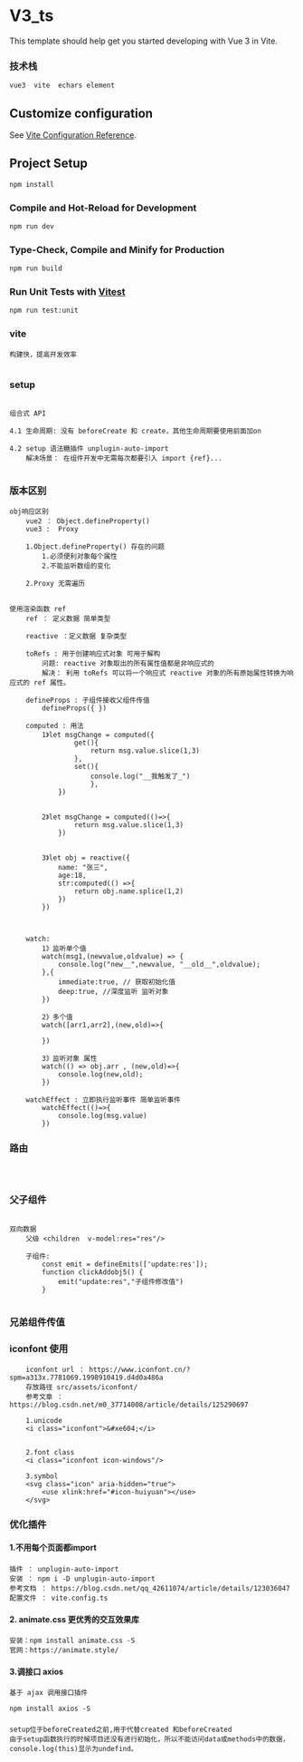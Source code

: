 # V3_ts

This template should help get you started developing with Vue 3 in Vite.

### 技术栈
    vue3  vite  echars element

## Customize configuration

See [Vite Configuration Reference](https://vitejs.dev/config/).

## Project Setup

```sh
npm install
```

### Compile and Hot-Reload for Development

```sh
npm run dev
```

### Type-Check, Compile and Minify for Production

```sh
npm run build
```

### Run Unit Tests with [Vitest](https://vitest.dev/)

```sh
npm run test:unit
```


### vite
```
构建快，提高开发效率
    
```

### setup
```

组合式 API

4.1 生命周期: 没有 beforeCreate 和 create，其他生命周期要使用前面加on

4.2 setup 语法糖插件 unplugin-auto-import
    解决场景： 在组件开发中无需每次都要引入 import {ref}...


```

### 版本区别
```
obj响应区别
    vue2 ： Object.defineProperty()
    vue3 :  Proxy
    
    1.Object.defineProperty() 存在的问题
        1.必须便利对象每个属性
        2.不能监听数组的变化

    2.Proxy 无需遍历


使用渲染函数 ref
    ref ： 定义数据 简单类型

    reactive ：定义数据 复杂类型

    toRefs : 用于创建响应式对象 可用于解构
        问题: reactive 对象取出的所有属性值都是非响应式的
        解决： 利用 toRefs 可以将一个响应式 reactive 对象的所有原始属性转换为响应式的 ref 属性。

    defineProps : 子组件接收父组件传值
        defineProps({ })

    computed : 用法
        1》let msgChange = computed({
                get(){
                    return msg.value.slice(1,3)
                },
                set(){
                    console.log("__我触发了_")
                    },
            })


        2》let msgChange = computed(()=>{
                return msg.value.slice(1,3)
            })


        3》let obj = reactive({
            name: "张三",
            age:18,
            str:computed(() =>{
                return obj.name.splice(1,2)
            })
        })



    watch:
        1》监听单个值
        watch(msg1,(newvalue,oldvalue) => {
            console.log("new__",newvalue, "__old__",oldvalue);
        },{
            immediate:true, // 获取初始化值
            deep:true, //深度监听 监听对象
        })

        2》多个值
        watch([arr1,arr2],(new,old)=>{
            
        })

        3》监听对象 属性
        watch(() => obj.arr , (new,old)=>{
            console.log(new,old);
        })

    watchEffect : 立即执行监听事件 简单监听事件 
        watchEffect(()=>{
            console.log(msg.value)
        }) 
```

### 路由 
```



```

### 父子组件
```

双向数据 
    父级 <children  v-model:res="res"/>

    子组件:
        const emit = defineEmits(['update:res']);
        function clickAddobj5() {
            emit("update:res","子组件修改值")
        }
    

```


### 兄弟组件传值


### iconfont 使用 
```
    iconfont url ： https://www.iconfont.cn/?spm=a313x.7781069.1998910419.d4d0a486a
    存放路径 src/assets/iconfont/
    参考文章 ： https://blog.csdn.net/m0_37714008/article/details/125290697

    1.unicode
    <i class="iconfont">&#xe604;</i>
     

    2.font class
    <i class="iconfont icon-windows"/>

    3.symbol
    <svg class="icon" aria-hidden="true">
        <use xlink:href="#icon-huiyuan"></use>
    </svg>

```



### 优化插件  

#### 1.不用每个页面都import  
```
插件 ： unplugin-auto-import
安装 ： npm i -D unplugin-auto-import
参考文档 ： https://blog.csdn.net/qq_42611074/article/details/123036047
配置文件 ： vite.config.ts 
```

#### 2. animate.css 更优秀的交互效果库

````
安装：npm install animate.css -S
官网：https://animate.style/

````


#### 3.调接口 axios
````
基于 ajax 调用接口插件

npm install axios -S

````


#### 
```
setup位于beforeCreated之前,用于代替created 和beforeCreated
由于setup函数执行的时候项目还没有进行初始化，所以不能访问data或methods中的数据，console.log(this)显示为undefind。

```